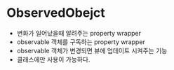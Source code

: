 # ObservedObejct

- 변화가 일어났을때 알려주는 property wrapper
- observable 객체를 구독하는 property wrapper
- observable 객체가 변경되면 뷰에 업데이트 시켜주는 기능
- 클래스에만 사용이 가능하다.
  
